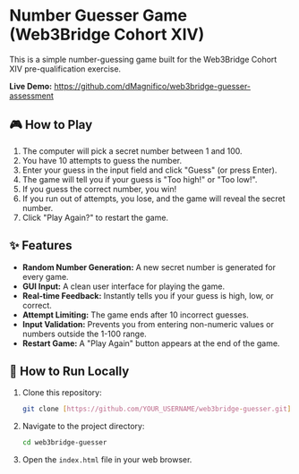 # Number Guesser Game (Web3Bridge Cohort XIV)

This is a simple number-guessing game built for the Web3Bridge Cohort XIV pre-qualification exercise.

**Live Demo:** https://github.com/dMagnifico/web3bridge-guesser-assessment

## 🎮 How to Play

1.  The computer will pick a secret number between 1 and 100.
2.  You have 10 attempts to guess the number.
3.  Enter your guess in the input field and click "Guess" (or press Enter).
4.  The game will tell you if your guess is "Too high!" or "Too low!".
5.  If you guess the correct number, you win!
6.  If you run out of attempts, you lose, and the game will reveal the secret number.
7.  Click "Play Again?" to restart the game.

## ✨ Features

* **Random Number Generation:** A new secret number is generated for every game.
* **GUI Input:** A clean user interface for playing the game.
* **Real-time Feedback:** Instantly tells you if your guess is high, low, or correct.
* **Attempt Limiting:** The game ends after 10 incorrect guesses.
* **Input Validation:** Prevents you from entering non-numeric values or numbers outside the 1-100 range.
* **Restart Game:** A "Play Again" button appears at the end of the game.

## 🚀 How to Run Locally

1.  Clone this repository:
    ```bash
    git clone [https://github.com/YOUR_USERNAME/web3bridge-guesser.git]
    ```
2.  Navigate to the project directory:
    ```bash
    cd web3bridge-guesser
    ```
3.  Open the `index.html` file in your web browser.
